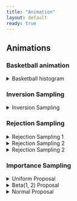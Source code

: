 ```yaml
---
title: "Animation"
layout: default
ready: true
---
```


## Animations



### Basketball animation
<details>
<summary>Basketball histogram</summary>
<img src="/web/info/gifs/bball.gif">
</details>

### Inversion Sampling

<details>
<summary>Inversion Sampling</summary>
<img src="/web/info/gifs/inversion.gif" style="width: 600px; height: auto;">
</details>

### Rejection Sampling

<details>
<summary>Rejection Sampling 1</summary>
<img src="/web/info/gifs/rs_gif-1.gif">
</details>

<details>
<summary>Rejection Sampling 2</summary>
<img src="/web/info/gifs/rs_gif-2.gif">
</details>

<details>
<summary>Rejection Sampling 2</summary>
<img src="/web/info/gifs/rs_gif-3.gif">
</details>

### Importance Sampling

<details>
<summary>Uniform Proposal</summary>
<img src="/web/info/gifs/is_uniform.gif">
</details>


<details>
<summary>Beta(1, 2) Proposal</summary>
<img src="/web/info/gifs/is_beta.gif">
</details>

<details>
<summary>Normal Proposal</summary>
<img src="/web/info/gifs/is_normal.gif">
</details>

<!-- ### Quantiles and Highester Posterior Density  -->

<!-- <details> -->
<!-- <summary>Highest posterior density </summary> -->
<!-- <img src="/web/info/gifs/beta_hpd.gif" style="width:600px; height: auto;"> -->
<!-- </details> -->

<!-- <details> -->
<!-- <summary>HPD vs Quantile Interval </summary> -->
<!-- <img src="/web/info/gifs/hpd_v_quantile.gif" style="width: 600px; height: auto;"> -->
<!-- </details> -->

<!-- ### Monte Carlo Sampling -->

<!-- <details> -->
<!-- <summary>Monte Carlo Estimates of Probabilities</summary> -->
<!-- <div class="row"> -->
<!--   <div class="column"> -->
<!--     <img src="/web/info/gifs/cdf_z_zero.gif" style="width:450px; height: auto;"> -->
<!--   </div> -->
<!--   <div class="column"> -->
<!--     <img src="/web/info/gifs/cdf_z_95.gif" style="width:450px; height: auto;"> -->
<!--   </div> -->
<!-- </div> -->
<!-- </details> -->



<!-- ### Markov Chain Monte Carlo  -->

<!-- <details> -->
<!-- <summary>Independence Sampling </summary> -->
<!-- <img src="/web/info/gifs/indep_side_by_side-1.gif" style="width: 800px; height: auto;"> -->
<!-- </details> -->


<!-- <details> -->
<!-- <summary>Metropolis-Hastings</summary> -->
<!-- <div class="row"> -->
<!--   <div class="column"> -->
<!--     <img src="/web/info/gifs/metrop_example-1.gif" style="width:450px; height: auto;"> -->
<!--   </div> -->
<!--   <div class="column"> -->
<!--     <img src="/web/info/gifs/metrop_example2-1.gif" style="width:450px; height: auto;"> -->
<!--   </div> -->
<!-- </div> -->
<!-- </details> -->

<!-- <details> -->
<!-- <summary>Metropolis-Hastings (small jump)</summary> -->
<!-- <img src="/web/info/gifs/metrop_side_by_side_05-1.gif" style="width: 800px; height: auto;"> -->
<!-- </details> -->
<!-- <details> -->
<!-- <summary>Metropolis-Hastings (large jump) </summary> -->
<!-- <img src="/web/info/gifs/metrop_side_by_side_2-1.gif" style="width: 800px; height: auto;"> -->
<!-- </details> -->

<!-- <details> -->
<!-- <summary>Bivariate, two chains, large jump</summary> -->
<!-- <img src="/web/info/gifs/midge_ani1-1.gif" style="width: 800px; height: auto;"> -->
<!-- </details> -->
<!-- <details> -->
<!-- <summary>Bivariate, two chains, small jump </summary> -->
<!-- <img src="/web/info/gifs/midge_ani2-1.gif" style="width: 800px; height: auto;"> -->
<!-- </details> -->


<!-- <details> -->
<!-- <summary>Gibbs Sampling Midge Fly</summary> -->
<!--   <img src="/web/info/gifs/gibbs-1.gif" style="width:550px; height: auto;"> -->
<!-- </details> -->
<!-- <summary> -->

<!-- <details> -->
<!-- <summary>Gibbs Sampling Bivariate Normal</summary> -->
<!-- <div class="row"> -->
<!--   <img src="/web/info/gifs/normal_samples_01-1.gif" style="width:550px; height: auto;"> -->
<!-- </div> -->
<!-- <div class="row"> -->
<!--   <img src="/web/info/gifs/normal_samples_05-1.gif" style="width:550px; height: auto;"> -->
<!-- </div> -->
<!-- <div class="row"> -->
<!--   <img src="/web/info/gifs/normal_samples_09-1.gif" style="width:550px; height: auto;"> -->
<!-- </div> -->
<!-- </details> -->
